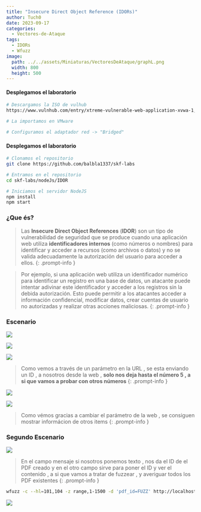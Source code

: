 ```yaml
---
title: "Insecure Direct Object Reference (IDORs)"
author: Tuch0
date: 2023-09-17
categories: 
  - Vectores-de-Ataque
tags: 
  - IDORs 
  - Wfuzz
image:
  path: ../../assets/Miniaturas/VectoresDeAtaque/graphL.png
  width: 800
  height: 500
---
```



#### Desplegamos el laboratorio

```bash
# Descargamos la ISO de vulhub
https://www.vulnhub.com/entry/xtreme-vulnerable-web-application-xvwa-1,209/

# La importamos en VMware

# Configuramos el adaptador red -> "Bridged"
```

#### Desplegamos el laboratorio

```bash
# Clonamos el repositorio
git clone https://github.com/balbla1337/skf-labs

# Entramos en el repositorio
cd skf-labs/nodeJs/IDOR

# Iniciamos el servidor NodeJS
npm install 
npm start
```

### ¿Que és?

> Las **Insecure Direct Object References** (**IDOR**) son un tipo de vulnerabilidad de seguridad que se produce cuando una aplicación web utiliza **identificadores internos** (como números o nombres) para identificar y acceder a recursos (como archivos o datos) y no se valida adecuadamente la autorización del usuario para acceder a ellos.
{: .prompt-info }

> Por ejemplo, si una aplicación web utiliza un identificador numérico para identificar un registro en una base de datos, un atacante puede intentar adivinar este identificador y acceder a los registros sin la debida autorización. Esto puede permitir a los atacantes acceder a información confidencial, modificar datos, crear cuentas de usuario no autorizadas y realizar otras acciones maliciosas.
{: .prompt-info }

### Escenario

![](../../assets/VectoresDeAtaque/Insecure-Direct-Object-Reference-(IDORs)/1.jpg)

![](../../assets/VectoresDeAtaque/Insecure-Direct-Object-Reference-(IDORs)/2.jpg)

![](../../assets/VectoresDeAtaque/Insecure-Direct-Object-Reference-(IDORs)/3.jpg)

> Como vemos a través de un parámetro en la URL , se esta enviando un ID , a nosotros desde la web , **solo nos deja hasta el número 5 , a si que vamos a probar con otros números**
{: .prompt-info }

![](../../assets/VectoresDeAtaque/Insecure-Direct-Object-Reference-(IDORs)/4.jpg)

![](../../assets/VectoresDeAtaque/Insecure-Direct-Object-Reference-(IDORs)/5.jpg)

> Como vémos gracias a cambiar el parámetro de la web , se consiguen mostrar informácion de otros items
{: .prompt-info }

### Segundo Escenario

![](../../assets/VectoresDeAtaque/Insecure-Direct-Object-Reference-(IDORs)/6.jpg)

> En el campo mensaje si nosotros ponemos texto , nos da el ID de el PDF creado y en el otro campo sirve para poner el ID y ver el contenido , a si que vamos a tratar de fuzzear , y averiguar todos los PDF existentes
{: .prompt-info }

```bash
wfuzz -c --hl=101,104 -z range,1-1500 -d 'pdf_id=FUZZ' http://localhost:5000/download
```


![](../../assets/VectoresDeAtaque/Insecure-Direct-Object-Reference-(IDORs)/7.jpg)

